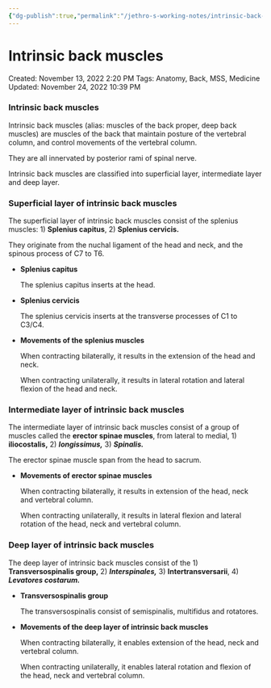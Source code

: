 ```yaml
---
{"dg-publish":true,"permalink":"/jethro-s-working-notes/intrinsic-back-muscles/","dgPassFrontmatter":true}
---
```



# Intrinsic back muscles

Created: November 13, 2022 2:20 PM
Tags: Anatomy, Back, MSS, Medicine
Updated: November 24, 2022 10:39 PM

### Intrinsic back muscles

Intrinsic back muscles (alias: muscles of the back proper, deep back muscles)  are muscles of the back that maintain posture of the vertebral column, and control movements of the vertebral column.

They are all innervated by posterior rami of spinal nerve.

Intrinsic back muscles are classified into superficial layer, intermediate layer and deep layer.

### Superficial layer of intrinsic back muscles

The superficial layer of intrinsic back muscles consist of the splenius muscles: 1) **Splenius capitus**, 2) ****Splenius cervicis.****

They originate from the nuchal ligament of the head and neck, and the spinous process of C7 to T6.

- ********************************Splenius capitus********************************
    
    The splenius capitus inserts at the head.
    
- **********************************Splenius cervicis**********************************
    
    The splenius cervicis inserts at the transverse processes of C1 to C3/C4.
    
- **********************************************************Movements of the splenius muscles**********************************************************
    
    When contracting bilaterally, it results in the extension of the head and neck.
    
    When contracting unilaterally, it results in lateral rotation and lateral flexion of the head and neck.
    

### Intermediate layer of intrinsic back muscles

The intermediate layer of intrinsic back muscles consist of a group of muscles called the **********************erector spinae muscles**********************, from lateral to medial, 1) **************iliocostalis,************** 2) *************longissimus,************* 3) *****Spinalis.*****

The erector spinae muscle span from the head to sacrum.

- **********************************************************************Movements of erector spinae muscles**********************************************************************
    
    When contracting bilaterally, it results in extension of the head, neck and vertebral column.
    
    When contracting unilaterally, it results in lateral flexion and lateral rotation of the head, neck and vertebral column.
    

### Deep layer of intrinsic back muscles

The deep layer of intrinsic back muscles consist of the 1) **Transversospinalis group,** 2) ***************Interspinales,*************** 3) ****************Intertransversarii****************, 4) *******************Levatores costarum.*******************

- ************************************************Transversospinalis group************************************************
    
    The transversospinalis consist of semispinalis, multifidus and rotatores.
    
- **********************************************************************************************************Movements of the deep layer of intrinsic back muscles**********************************************************************************************************
    
    When contracting bilaterally, it enables extension of the head, neck and vertebral column.
    
    When contracting unilaterally, it enables lateral rotation and flexion of the head, neck and vertebral column.